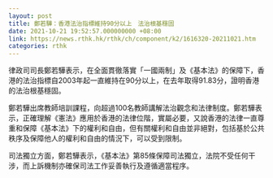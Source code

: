 ```yaml
---
layout: post
title: 鄭若驊：香港法治指標維持90分以上　法治根基穩固
date: 2021-10-21 19:52:57.000000000 +08:00
link: https://news.rthk.hk/rthk/ch/component/k2/1616320-20211021.htm
categories: rthk
---
```


律政司司長鄭若驊表示，在全面貫徹落實「一國兩制」及《基本法》的保障下，香港的法治指標自2003年起一直維持在90分以上，在去年取得91.83分，證明香港的法治根基穩固。

鄭若驊出席教師培訓課程，向超過100名教師講解法治觀念和法律制度。鄭若驊表示，正確理解《憲法》應用於香港的法律位階，實屬必要，又說香港的法律一直尊重和保障《基本法》下的權利和自由，但有關權利和自由並非絕對，包括基於公共秩序及保障他人的權利和自由的情況下，可以受到限制。

司法獨立方面，鄭若驊表示，《基本法》第85條保障司法獨立，法院不受任何干涉，而上訴機制亦確保司法工作妥善執行及遵循適當程序。

